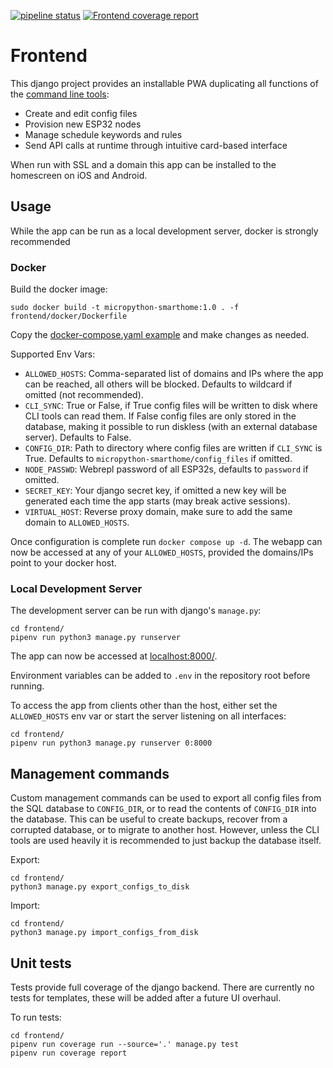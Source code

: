 [![pipeline status](https://gitlab.com/jamedeus/micropython-smarthome/badges/master/pipeline.svg)](https://gitlab.com/jamedeus/micropython-smarthome/-/commits/master)
[![Frontend coverage report](https://gitlab.com/jamedeus/micropython-smarthome/badges/master/coverage.svg?job=test_frontend&key_text=Frontend+Coverage&key_width=120)](https://gitlab.com/jamedeus/micropython-smarthome/-/commits/master)

# Frontend

This django project provides an installable PWA duplicating all functions of the [command line tools](CLI/):
- Create and edit config files
- Provision new ESP32 nodes
- Manage schedule keywords and rules
- Send API calls at runtime through intuitive card-based interface

When run with SSL and a domain this app can be installed to the homescreen on iOS and Android.

## Usage

While the app can be run as a local development server, docker is strongly recommended

### Docker

Build the docker image:
```
sudo docker build -t micropython-smarthome:1.0 . -f frontend/docker/Dockerfile
```

Copy the [docker-compose.yaml example](frontend/docker/docker-compose.yaml) and make changes as needed.

Supported Env Vars:
- `ALLOWED_HOSTS`: Comma-separated list of domains and IPs where the app can be reached, all others will be blocked. Defaults to wildcard if omitted (not recommended).
- `CLI_SYNC`: True or False, if True config files will be written to disk where CLI tools can read them. If False config files are only stored in the database, making it possible to run diskless (with an external database server). Defaults to False.
- `CONFIG_DIR`: Path to directory where config files are written if `CLI_SYNC` is True. Defaults to `micropython-smarthome/config_files` if omitted.
- `NODE_PASSWD`: Webrepl password of all ESP32s, defaults to `password` if omitted.
- `SECRET_KEY`: Your django secret key, if omitted a new key will be generated each time the app starts (may break active sessions).
- `VIRTUAL_HOST`: Reverse proxy domain, make sure to add the same domain to `ALLOWED_HOSTS`.

Once configuration is complete run `docker compose up -d`. The webapp can now be accessed at any of your `ALLOWED_HOSTS`, provided the domains/IPs point to your docker host.

### Local Development Server

The development server can be run with django's `manage.py`:
```
cd frontend/
pipenv run python3 manage.py runserver
```

The app can now be accessed at [localhost:8000/](http://localhost:8000/).

Environment variables can be added to `.env` in the repository root before running.

To access the app from clients other than the host, either set the `ALLOWED_HOSTS` env var or start the server listening on all interfaces:
```
cd frontend/
pipenv run python3 manage.py runserver 0:8000
```

## Management commands

Custom management commands can be used to export all config files from the SQL database to `CONFIG_DIR`, or to read the contents of `CONFIG_DIR` into the database. This can be useful to create backups, recover from a corrupted database, or to migrate to another host. However, unless the CLI tools are used heavily it is recommended to just backup the database itself.

Export:
```
cd frontend/
python3 manage.py export_configs_to_disk
```

Import:
```
cd frontend/
python3 manage.py import_configs_from_disk
```

## Unit tests

Tests provide full coverage of the django backend. There are currently no tests for templates, these will be added after a future UI overhaul.

To run tests:
```
cd frontend/
pipenv run coverage run --source='.' manage.py test
pipenv run coverage report
```
